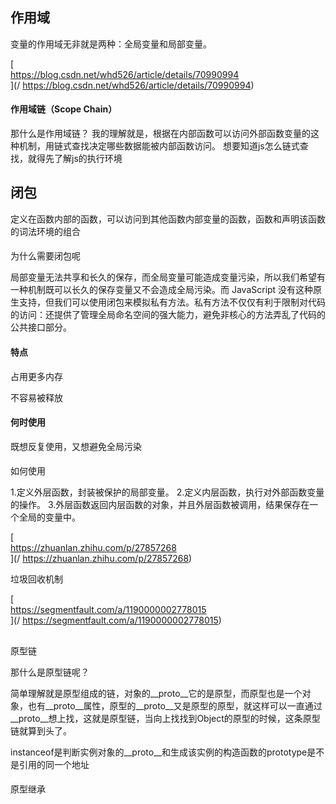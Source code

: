## 作用域

变量的作用域无非就是两种：全局变量和局部变量。

[  
https://blog.csdn.net/whd526/article/details/70990994  
](/ https://blog.csdn.net/whd526/article/details/70990994)

#### 作用域链（Scope Chain）

那什么是作用域链？ 我的理解就是，根据在内部函数可以访问外部函数变量的这种机制，用链式查找决定哪些数据能被内部函数访问。 想要知道js怎么链式查找，就得先了解js的执行环境

## 闭包

定义在函数内部的函数，可以访问到其他函数内部变量的函数，函数和声明该函数的词法环境的组合

#### 

为什么需要闭包呢

局部变量无法共享和长久的保存，而全局变量可能造成变量污染，所以我们希望有一种机制既可以长久的保存变量又不会造成全局污染。而 JavaScript 没有这种原生支持，但我们可以使用闭包来模拟私有方法。私有方法不仅仅有利于限制对代码的访问：还提供了管理全局命名空间的强大能力，避免非核心的方法弄乱了代码的公共接口部分。

#### 特点

占用更多内存

不容易被释放

#### 何时使用

既想反复使用，又想避免全局污染

#### 

如何使用

1.定义外层函数，封装被保护的局部变量。 2.定义内层函数，执行对外部函数变量的操作。 3.外层函数返回内层函数的对象，并且外层函数被调用，结果保存在一个全局的变量中。

[  
https://zhuanlan.zhihu.com/p/27857268  
](/ https://zhuanlan.zhihu.com/p/27857268)

垃圾回收机制

[  
https://segmentfault.com/a/1190000002778015  
](/ https://segmentfault.com/a/1190000002778015)

## 

原型链

那什么是原型链呢？

简单理解就是原型组成的链，对象的\_\_proto\_\_它的是原型，而原型也是一个对象，也有\_\_proto\_\_属性，原型的\_\_proto\_\_又是原型的原型，就这样可以一直通过\_\_proto\_\_想上找，这就是原型链，当向上找找到Object的原型的时候，这条原型链就算到头了。

instanceof是判断实例对象的\_\_proto\_\_和生成该实例的构造函数的prototype是不是引用的同一个地址

#### 

原型继承

